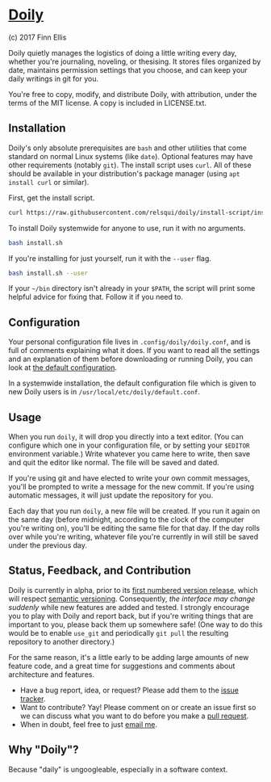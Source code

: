 # [Doily](https://github.com/relsqui/doily)
(c) 2017 Finn Ellis

Doily quietly manages the logistics of doing a little writing every day,
whether you're journaling, noveling, or thesising. It stores files organized by
date, maintains permission settings that you choose, and can keep your daily
writings in git for you.

You're free to copy, modify, and distribute Doily, with attribution, under the
terms of the MIT license. A copy is included in LICENSE.txt.


## Installation

Doily's only absolute prerequisites are `bash` and other utilities that come
standard on normal Linux systems (like `date`). Optional features may have
other requirements (notably `git`). The install script uses `curl`. All of
these should be available in your distribution's package manager (using
`apt install curl` or similar).

First, get the install script.

```bash
curl https://raw.githubusercontent.com/relsqui/doily/install-script/install.sh -o install.sh
```

To install Doily systemwide for anyone to use, run it with no arguments.

```bash
bash install.sh
```

If you're installing for just yourself, run it with the `--user` flag.

```bash
bash install.sh --user
```

If your `~/bin` directory isn't already in your `$PATH`, the script will print
some helpful advice for fixing that. Follow it if you need to.


## Configuration

Your personal configuration file lives in `.config/doily/doily.conf`, and is
full of comments explaining what it does. If you want to read all the settings
and an explanation of them before downloading or running Doily, you can look
at [the default configuration](default.conf).

In a systemwide installation, the default configuration file which is given to
new Doily users is in `/usr/local/etc/doily/default.conf`.

## Usage

When you run `doily`, it will drop you directly into a text editor. (You can
configure which one in your configuration file, or by setting your `$EDITOR`
environment variable.) Write whatever you came here to write, then save and
quit the editor like normal. The file will be saved and dated.

If you're using git and have elected to write your own commit messages, you'll
be prompted to write a message for the new commit. If you're using automatic
messages, it will just update the repository for you.

Each day that you run `doily`, a new file will be created. If you run it again
on the same day (before midnight, according to the clock of the computer
you're writing on), you'll be editing the same file for that day. If the
day rolls over while you're writing, whatever file you're currently in will
still be saved under the previous day.


## Status, Feedback, and Contribution

Doily is currently in alpha, prior to its
[first numbered version release](https://github.com/relsqui/doily/milestone/1),
which will respect [semantic versioning](http://semver.org). Consequently,
*the interface may change suddenly* while new features are added and tested.
I strongly encourage you to play with Doily and report back, but if you're
writing things that are important to you, please back them up somewhere safe!
(One way to do this would be to enable `use_git` and periodically `git pull`
the resulting repository to another directory.)

For the same reason, it's a little early to be adding large amounts of new
feature code, and a great time for suggestions and comments about architecture
and features.

* Have a bug report, idea, or request? Please add them to the
  [issue tracker](https://github.com/relsqui/doily/issues).
* Want to contribute? Yay! Please comment on or create an issue first so we can
  discuss what you want to do before you make a
  [pull request](https://www.thinkful.com/learn/github-pull-request-tutorial/).
* When in doubt, feel free to just [email me](mailto:relsqui@chiliahedron.com).

## Why "Doily"?

Because "daily" is ungoogleable, especially in a software context.
